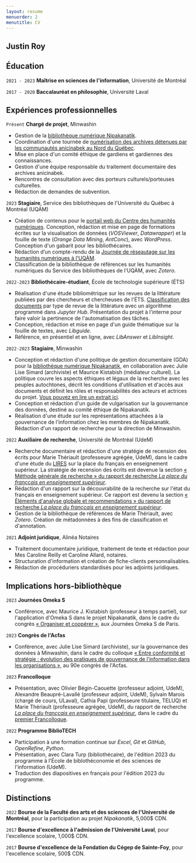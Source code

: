 ```yaml
---
layout: resume
menuorder: 2
menutitle: CV
---
```

## Justin Roy

## Éducation

`2021 - 2023`
__Maîtrise en sciences de l'information__,
Université de Montréal

`2017 - 2020`
__Baccalauréat en philosophie__,
Université Laval 

## Expériences professionnelles

`Présent`
__Chargé de projet__, Minwashin

- Gestion de la [bibliothèque numérique Nipakanatik](https://nipakanatik.org/s/nipakanatik/page/accueil).
- Coordination d'une tournée de [numérisation des archives détenues par les communautés anicinabek au Nord du Québec](https://ici.radio-canada.ca/espaces-autochtones/2017722/anishinaabe-histoire-archives-numeriques-minwashin).
- Mise en place d'un comité éthique de gardiens et gardiennes des connaissances.
- Gestion d'une équipe responsable du traitement documentaire des archives anicinabek.
- Rencontres de consultation avec des porteurs culturels/porteuses culturelles.
- Rédaction de demandes de subvention.

`2023`
__Stagiaire__, Service des bibliothèques de l'Université du Québec à Montréal (UQÀM)

- Création de contenus pour le [portail web du Centre des humanités numériques](https://recherchenumerique.uqam.ca/). Conception, rédaction et mise en page de formations écrites sur la visualisation de données (_VOSViewer_, _Datawrapper_) et la fouille de texte (_Orange Data Mining_, _AntConc_), avec _WordPress_. Conception d'un gabarit pour les bibliothécaires.
- Rédaction d’un compte-rendu de la [Journée de réseautage sur les humanités numériques à l'UQÀM](https://evenements.uqam.ca/evenements/journee-de-reseautage-sur-les-humanites-numeriques-a-l-uqam/25174?date=2023-05-03_09-30-00).
- Classification de la bibliothèque de références sur les humanités numériques du Service des bibliothèques de l'UQÀM, avec _Zotero_.

`2022-2023`
__Bibliothécaire-étudiant__, École de technologie supérieure (ÉTS)

- Réalisation d'une étude bibliométrique sur les revues de la littérature publiées par des chercheurs et chercheuses de l'ÉTS. [Classification des documents](https://juste-un-roy.github.io/blog/FT-ETS/) par type de revue de la littérature avec un algorithme programmé dans _Jupyter Hub_. Présentation du projet à l'interne pour faire valoir la pertinence de l'automatisation des tâches.
- Conception, rédaction et mise en page d'un guide thématique sur la fouille de textes, avec _Libguide_.
- Référence, en présentiel et en ligne, avec _LibAnswer_ et _LibInsight_.

`2022-2023`
__Stagiaire__, Minwashin

- Conception et rédaction d'une politique de gestion documentaire (GDA) pour la [bibliothèque numérique Nipakanatik](https://dev.nipakanatik.org/s/nipakanatik/page/accueil), en collaboration avec Julie Lise Simard (archiviste) et Maurice Kistabish (médiateur culturel). La politique couvre les aspects éthiques et légaux de la recherche avec les peuples autochtones, décrit les conditions d'utilisation et d'accès aux documents et définit les rôles et responsabilités des acteurs et actrices du projet. [Vous pouvez en lire un extrait ici](https://dev.nipakanatik.org/s/nipakanatik/page/principes-gestion).
- Conception et rédaction d'un guide de vulgarisation sur la gouvernance des données, destiné au comité éthique de Nipakanatik.
- Réalisation d'une étude sur les représentations attachées à la gouvernance de l'information chez les membres de Nipakanatik. Rédaction d'un rapport de recherche pour la direction de Minwashin.

`2022`
__Auxiliaire de recherche__, Université de Montréal (UdeM)

- Recherche documentaire et rédaction d'une stratégie de recension des écrits pour Marie Thériault (professeure agrégée, UdeM), dans le cadre d'une étude du [LIRES](https://www.lires.ca/) sur la place du français en enseignement supérieur. La stratégie de recension des écrits est devenue la section [« Méthode générale de recherche » du rapport de recherche _La place du françcais en enseignement supérieur_](https://documentation.lacsq.org/in/documentViewer.xhtml?id=1e180c36-2393-446f-bde9-9af08649fafc&locale=fr&file=/in/rest/annotationSVC/DownloadWatermarkedAttachment/attach_upload_94ec85f8-e51f-4d1c-b129-76e952240280#%5B%7B%22num%22%3A31%2C%22gen%22%3A0%7D%2C%7B%22name%22%3A%22XYZ%22%7D%2C68%2C234%2C0%5D).
- Rédaction d'un rapport sur la découvrabilité de la recherche sur l'état du français en enseignement supérieur. Ce rapport est devenu la section [« Éléments d'analyse globale et recommendations » du rapport de recherche _La place du françcais en enseignement supérieur_](https://documentation.lacsq.org/in/documentViewer.xhtml?id=1e180c36-2393-446f-bde9-9af08649fafc&locale=fr&file=/in/rest/annotationSVC/DownloadWatermarkedAttachment/attach_upload_94ec85f8-e51f-4d1c-b129-76e952240280#%5B%7B%22num%22%3A85%2C%22gen%22%3A0%7D%2C%7B%22name%22%3A%22XYZ%22%7D%2C84%2C379%2C0%5D).
- Gestion de la bibliothèque de références de Marie Thériault, avec _Zotero_. Création de métadonnées à des fins de classification et d'annotation.

`2021`
__Adjoint juridique__, Alinéa Notaires

- Traitement documentaire juridique, traitement de texte et rédaction pour Mes Caroline Reilly et Caroline Allard, notaires.
- Structuration d'information et création de fiche-clients personnalisables.
- Rédaction de procéduriers standardisés pour les adjoints juridiques.

## Implications hors-bibliothèque ##

`2023`
__Journées Omeka S__

- Conférence, avec Maurice J. Kistabish (professeur à temps partiel), sur l'application d'Omeka S dans le projet Nipakanatik, dans le cadre du congrès [« Organiser et coopérer »](https://omeka.sciencesconf.org/resource/page/id/16), aux Journées Omeka S de Paris. 

`2023`
__Congrès de l'Acfas__

- Conférence, avec Julie Lise Simard (archiviste), sur la gouvernance des données à Minwashin, dans le cadre du colloque [« Entre conformité et stratégie : évolution des pratiques de gouvernance de l’information dans les organisations »](https://www.acfas.ca/evenements/congres/programme-preliminaire/300/301), au 90e congrès de l'Acfas.

`2023`
__Francolloque__

- Présentation, avec Olivier Bégin-Caouette (professeur adjoint, UdeM), Alexandre Beaupré-Lavallé (professeur adjoint, UdeM), Sylvain Marois (chargé de cours, ULaval), Cathia Papi (professeure titulaire, TELUQ) et Marie Thériault (professeure agrégée, UdeM), du rapport de recherche [_La place du françcais en enseignement supérieur_](https://documentation.lacsq.org/in/documentViewer.xhtml?id=1e180c36-2393-446f-bde9-9af08649fafc&locale=fr&file=/in/rest/annotationSVC/DownloadWatermarkedAttachment/attach_upload_94ec85f8-e51f-4d1c-b129-76e952240280), dans le cadre du [premier Francolloque](https://francolloque.lacsq.org/programmation/).

`2022`
__Programme BiblioTECH__

- Participation à une formation continue sur _Excel_, _Git_ et _GitHub_, _OpenRefine_, _Python_.
- Présentation, avec Clara Turp (bibliothécaire), de l'édition 2023 du programme à l'École de biblothéconomie et des sciences de l'information (UdeM).
- Traduction des diapositives en français pour l'édition 2023 du programme.

## Distinctions

`2022`
__Bourse de la Faculté des arts et des sciences de l'Université de Montréal__, pour la participation au projet _Nipakanatik_, 5,000$ CDN.

`2017`
__Bourse d'excellence à l'admission de l'Université Laval__, pour l'excellence scolaire, 1,000$ CDN.

`2017`
__Bourse d'excellence de la Fondation du Cégep de Sainte-Foy__, pour l'excellence scolaire, 500$ CDN.

<!-- ### Footer

Last updated: 2023 -->


